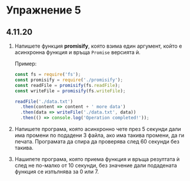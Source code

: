 # Упражнение 5
## 4.11.20

1. Напишете функция **promisify**, която взима един аргумент, който е асинхронна функция и връща `Promise` версията ѝ.

    Пример:

    ```js
    const fs = require('fs');
    const promisify = require('./promisify');
    const readFile = promisify(fs.readFile);
    const writeFile = promisify(fs.writeFile);

    readFile('./data.txt')
      .then(content => content + ' more data')
      .then(data => writeFile('./data.txt', data))
      .then(() => console.log('Operation completed!'));
    ```

2. Напишете програма, която асинхронно чете през 5 секунди дали има промени по подадени 3 файла, ако има такива промени, да ги печата. Програмата да спира да проверява след 60 секунди без такива.

3. Нашипете програма, която приема функция и връща резултата ѝ след не по-малко от 10 секунди, без значение дали подадената функция се изпълнява за 0 или 7.